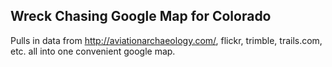 ## Wreck Chasing Google Map for Colorado

Pulls in data from http://aviationarchaeology.com/, flickr, trimble, trails.com, etc. all into one convenient google map.
